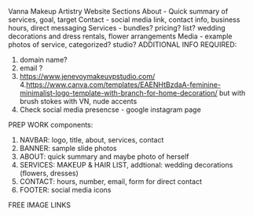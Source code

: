 Vanna Makeup Artistry Website
Sections
About - Quick summary of services, goal, target
Contact - social media link, contact info, business hours, direct messaging
Services - bundles? pricing? list? wedding decorations and dress rentals, flower arrangements
Media - example photos of service, categorized? studio?
ADDITIONAL INFO REQUIRED:
1. domain name?
2. email ?
3. https://www.jenevoymakeuvpstudio.com/
4.https://www.canva.com/templates/EAENHtBzdaA-feminine-minimalist-logo-template-with-branch-for-home-decoration/
but with brush stokes with VN, nude accents
5. Check social media presencse - google instagram page

PREP WORK
components:
1. NAVBAR: logo, title, about, services, contact
2. BANNER: sample slide photos 
3. ABOUT: quick summary and maybe photo of herself
4. SERVICES: MAKEUP & HAIR LIST, addtional: wedding decorations (flowers, dresses)
5. CONTACT: hours, number, email, form for direct contact
6. FOOTER: social media icons

FREE IMAGE LINKS

